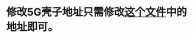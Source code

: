 # 修改5G壳子地址只需修改[这个文件](https://github.com/LeeHe-gif/luci-app-5GSmartCase/blob/main/luasrc%2Fview%2F5gsmart%2Findex.htm)中的地址即可。
